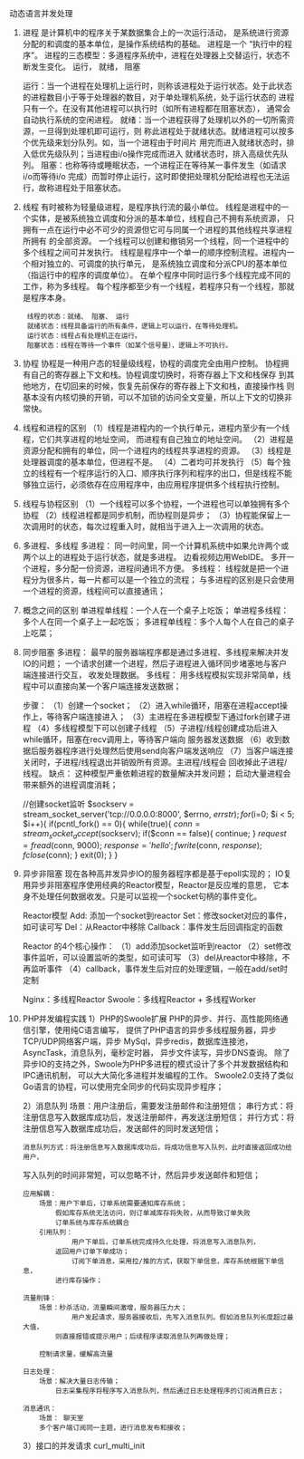 动态语言并发处理

1. 进程 是计算机中的程序关于某数据集合上的一次运行活动，
    是系统进行资源分配的和调度的基本单位，是操作系统结构的基础。
    进程是一个 “执行中的程序”。
    进程的三态模型：多道程序系统中，进程在处理器上交替运行，状态不断发生变化。
    运行， 就绪， 阻塞

    运行：当一个进程在处理机上运行时，则称该进程处于运行状态。处于此状态
        的进程数目小于等于处理器的数目，对于单处理机系统，处于运行状态的
        进程只有一个。在没有其他进程可以执行时（如所有进程都在阻塞状态），
        通常会自动执行系统的空闲进程。
    就绪：当一个进程获得了处理机以外的一切所需资源，一旦得到处理机即可运行，则
        称此进程处于就绪状态。就绪进程可以按多个优先级来划分队列。如，当一个进程由于时间片
        用完而进入就绪状态时，排入低优先级队列；当进程由i/o操作完成而进入
        就绪状态时，排入高级优先队列。
    阻塞：也称等待或睡眠状态，一个进程正在等待某一事件发生（如请求i/o而等待i/o
        完成）而暂时停止运行，这时即使把处理机分配给进程也无法运行，故称进程处于阻塞状态。

2. 线程
        有时被称为轻量级进程，是程序执行流的最小单位。
        线程是进程中的一个实体，是被系统独立调度和分派的基本单位，线程自己不拥有系统资源，
    只拥有一点在运行中必不可少的资源但它可与同属一个进程的其他线程共享进程所拥有
    的全部资源。
        一个线程可以创建和撤销另一个线程，同一个进程中的多个线程之间可并发执行。
        线程是程序中一个单一的顺序控制流程。进程内一个相对独立的、可调度的执行单元，
    是系统独立调度和分派CPU的基本单位（指运行中的程序的调度单位）。
        在单个程序中同时运行多个线程完成不同的工作，称为多线程。
        每个程序都至少有一个线程，若程序只有一个线程，那就是程序本身。

        线程的状态：就绪、 阻塞、 运行
        就绪状态：线程具备运行的所有条件，逻辑上可以运行，在等待处理机。
        运行状态：线程占有处理机正在运行。
        阻塞状态：线程在等待一个事件（如某个信号量），逻辑上不可执行。

3. 协程
        协程是一种用户态的轻量级线程，协程的调度完全由用户控制。
    协程拥有自己的寄存器上下文和栈。协程调度切换时，将寄存器上下文和栈保存
    到其他地方，在切回来的时候，恢复先前保存的寄存器上下文和栈，直接操作栈
    则基本没有内核切换的开销，可以不加锁的访问全文变量，所以上下文的切换非
    常快。

4. 线程和进程的区别
    （1）线程是进程内的一个执行单元，进程内至少有一个线程，它们共享进程的地址空间，
        而进程有自己独立的地址空间。
    （2）进程是资源分配和拥有的单位，同一个进程内的线程共享进程的资源。
    （3）线程是处理器调度的基本单位，但进程不是。
    （4）二者均可并发执行
    （5）每个独立的线程有一个程序运行的入口、顺序执行序列和程序的出口，但是线程不能
        够独立运行，必须依存在应用程序中，由应用程序提供多个线程执行控制。

5. 线程与协程区别
    （1）一个线程可以多个协程，一个进程也可以单独拥有多个协程
    （2）线程进程都是同步机制，而协程则是异步；
    （3）协程能保留上一次调用时的状态，每次过程重入时，就相当于进入上一次调用的状态。

6. 多进程、多线程
    多进程：
        同一时间里，同一个计算机系统中如果允许两个或两个以上的进程处于运行状态，就是多进程。
        边看视频边用WebIDE。
        多开一个进程，多分配一份资源，进程间通讯不方便。
    多线程：
        线程就是把一个进程分为很多片，每一片都可以是一个独立的流程；
        与多进程的区别是只会使用一个进程的资源，线程间可以直接通讯；

7. 概念之间的区别
    单进程单线程：一个人在一个桌子上吃饭；
    单进程多线程：多个人在同一个桌子上一起吃饭；
    多进程单线程：多个人每个人在自己的桌子上吃菜；

8. 同步阻塞
    多进程：
            最早的服务器端程序都是通过多进程、多线程来解决并发IO的问题；
            一个请求创建一个进程，然后子进程进入循环同步堵塞地与客户端连接进行交互，
        收发处理数据。
    多线程：
        用多线程模拟实现非常简单，线程中可以直接向某一个客户端连接发送数据；


    步骤：
        （1）创建一个socket；
        （2）进入while循环，阻塞在进程accept操作上，等待客户端连接进入；
        （3）主进程在多进程模型下通过fork创建子进程
        （4）多线程模型下可以创建子线程
        （5）子进程/线程创建成功后进入while循环，阻塞在recv调用上，等待客户端向
            服务器发送数据
        （6）收到数据后服务器程序进行处理然后使用send向客户端发送响应
        （7）当客户端连接关闭时，子进程/线程退出并销毁所有资源。主进程/线程会
            回收掉此子进程/线程。
    缺点：
        这种模型严重依赖进程的数量解决并发问题；
        启动大量进程会带来额外的进程调度消耗；


    //创建socket监听
    $sockserv = stream_socket_server('tcp://0.0.0.0:8000', $errno, $errstr);
    for($i=0; $i < 5; $i++){
        if(pcntl_fork() == 0){
            while(true){
                $conn = stream_socket_accept($sockserv);
                if($conn == false){
                    continue;
                }
                $request = fread($conn, 9000);
                $response = 'hello';
                fwrite($conn, $response);
                fclose($conn);
            }
            exit(0);
        }
    }

9. 异步非阻塞
        现在各种高并发异步IO的服务器程序都是基于epoll实现的；
        IO复用异步非阻塞程序使用经典的Reactor模型，Reactor是反应堆的意思，
    它本身不处理任何数据收发。只是可以监视一个socket句柄的事件变化。

    Reactor模型
        Add: 添加一个socket到reactor
        Set：修改socket对应的事件，如可读可写
        Del：从Reactor中移除
        Callback：事件发生后回调指定的函数

    Reactor 的4个核心操作：
        （1）add添加socket监听到reactor
        （2）set修改事件监听，可以设置监听的类型，如可读可写
        （3）del从reactor中移除，不再监听事件
        （4）callback，事件发生后对应的处理逻辑，一般在add/set时定制

    Nginx：多线程Reactor
    Swoole：多线程Reactor + 多线程Worker

10. PHP并发编程实践
    1）PHP的Swoole扩展
            PHP的异步、并行、高性能网络通信引擎，使用纯C语言编写，
        提供了PHP语言的异步多线程服务器，异步TCP/UDP网络客户端，异步
        MySql，异步redis，数据库连接池，AsyncTask，消息队列，毫秒定时器，
        异步文件读写，异步DNS查询。
            除了异步IO的支持之外，Swoole为PHP多进程的模式设计了多个并发数据结构和IPC通讯机制，
        可以大大简化多进程并发编程的工作。
            Swoole2.0支持了类似Go语言的协程，可以使用完全同步的代码实现异步程序；

    2）消息队列
        场景：用户注册后，需要发注册邮件和注册短信；
        串行方式：将注册信息写入数据库成功后，发送注册邮件，再发送注册短信；
        并行方式：将注册信息写入数据库成功后，发送邮件的同时发送短信；

        消息队列方式：将注册信息写入数据库成功后，将成功信息写入队列，此时直接返回成功给用户，
    写入队列的时间非常短，可以忽略不计，然后异步发送邮件和短信；

        应用解耦：
            场景：用户下单后，订单系统需要通知库存系统；
                假如库存系统无法访问，则订单减库存将失败，从而导致订单失败
                订单系统与库存系统耦合
            引用队列：
                    用户下单后，订单系统完成持久化处理，将消息写入消息队列，
                返回用户订单下单成功；
                    订阅下单消息，采用拉/推的方式，获取下单信息，库存系统根据下单信息，
                进行库存操作；

        流量削锋：
            场景：秒杀活动，流量瞬间激增，服务器压力大；
                    用户发起请求，服务器接收后，先写入消息队列。假如消息队列长度超过最大值，
                则直接报错或提示用户；后续程序读取消息队列再做处理；

            控制请求量，缓解高流量

        日志处理：
            场景：解决大量日志传输；
                日志采集程序将程序写入消息队列，然后通过日志处理程序的订阅消费日志；

        消息通讯：
            场景： 聊天室
            多个客户端订阅同一主题，进行消息发布和接收；

    3）接口的并发请求
        curl_multi_init























